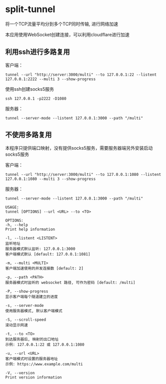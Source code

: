 # split-tunnel
将一个TCP流量平均分到多个TCP同时传输, 进行网络加速

本应用使用WebSocket创建连接，可以利用cloudflare进行加速

## 利用ssh进行多路复用
客户端：
```shell
tunnel --url "http://server:3000/multi" --to 127.0.0.1:22 --listent 127.0.0.1:2222 --multi 3 --show-progress
```
使用ssh创建socks5服务
```shell
ssh 127.0.0.1 -p2222 -D1080
```

服务器：

```shell
tunnel --server-mode --listent 127.0.0.1:3000 --path "/multi"
```

## 不使用多路复用
本程序只提供端口映射，没有提供socks5服务，需要服务器端另外安装启动socks5服务

客户端：
```shell
tunnel --url "http://server:3000/multi" --to 127.0.0.1:1080 --listent 127.0.0.1:1080 --multi 3 --show-progress
```
服务器：

```shell
tunnel --server-mode --listent 127.0.0.1:3000 --path "/multi"
```


```shell
USAGE:
tunnel [OPTIONS] --url <URL> --to <TO>

OPTIONS:
-h, --help
Print help information

-l, --listent <LISTENT>
监听地址
服务器模式默认监听: 127.0.0.1:3000
客户端模式默认 [default: 127.0.0.1:1081]

-m, --multi <MULTI>
客户端加速使用的并发连接数 [default: 2]

-p, --path <PATH>
服务器模式时监听的 websocket 路径, 可作为密码 [default: /multi]

-P, --show-progress
显示客户端每个隧道建立的进度

-s, --server-mode
使用服务器模式, 默认客户端模式

-S, --scroll-speed
滚动显示网速

-t, --to <TO>
到达服务器后, 映射的出口地址
示例: 127.0.0.1:22 或 127.0.0.1:1080

-u, --url <URL>
客户端模式时设置的服务器地址
示例: https://www.example.com/multi

-V, --version
Print version information
```
